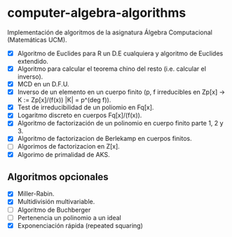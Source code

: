 # computer-algebra-algorithms
Implementación de algoritmos de la asignatura Álgebra Computacional (Matemáticas UCM).

- [x] Algoritmo de Euclides para R un D.E cualquiera y algoritmo de Euclides extendido.
- [x] Algoritmo para calcular el teorema chino del resto (i.e. calcular el inverso).
- [x] MCD en un D.F.U.
- [x] Inverso de un elemento en un cuerpo finito (p, f irreducibles en Zp[x] -> K := Zp[x]/(f(x)) |K| = p^(deg f)).
- [x] Test de irreducibilidad de un poliomio en Fq[x].
- [x] Logaritmo discreto en cuerpos Fq[x]/(f(x)).
- [x] Algoritmo de factorización de un polinomio en cuerpo finito parte 1, 2 y 3.
- [x] Algoritmo de factorizacion de Berlekamp en cuerpos finitos.
- [ ] Algorimos de factorizacion en Z[x].
- [x] Algorimo de primalidad de AKS.

## Algoritmos opcionales

- [x] Miller-Rabin.
- [x] Multidivisión multivariable.
- [ ] Algoritmo de Buchberger
- [ ] Pertenencia un polinomio a un ideal
- [x] Exponenciación rápida (repeated squaring)